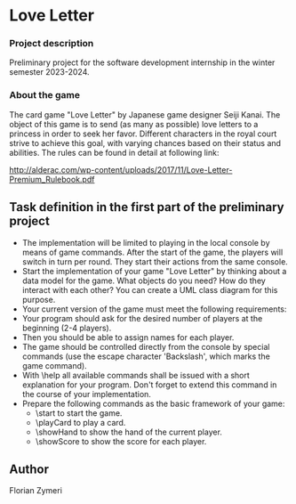 # Love Letter

### Project description
Preliminary project for the software development internship in the winter semester 2023-2024.
### About the game
The card game "Love Letter" by Japanese game designer Seiji Kanai. The object of this game is to send (as many as possible) love letters to a princess in order to seek her favor.
Different characters in the royal court strive to achieve this goal, with varying chances based on their status and abilities. The rules can be found in detail at following link:

http://alderac.com/wp-content/uploads/2017/11/Love-Letter-Premium_Rulebook.pdf
## Task definition in the first part of the preliminary project
- The implementation will be limited to playing in the local console by means of game commands. After the start of the game, the players will switch in turn per round. They start their actions from the same console.
- Start the implementation of your game "Love Letter" by thinking about a data model for the game. What objects do you need? How do they interact with each other? You can create a UML class diagram for this purpose.
- Your current version of the game must meet the following requirements:
- Your program should ask for the desired number of players at the beginning (2-4 players).
- Then you should be able to assign names for each player.
- The game should be controlled directly from the console by special commands (use the escape character 'Backslash', which marks the game command).
- With \help all available commands shall be issued with a short explanation for your program. Don't forget to extend this command in the course of your implementation.
- Prepare the following commands as the basic framework of your game:
    - \start to start the game.
    - \playCard to play a card.
    - \showHand to show the hand of the current player.
    - \showScore to show the score for each player.
## Author
Florian Zymeri
